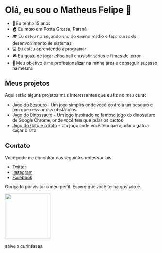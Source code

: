 # Olá, eu sou o Matheus Felipe 👋 

- 🎂 Eu tenho 15 anos
- 🏠 Eu moro em Ponta Grossa, Paraná
- 🎓 Eu estou no segundo ano do ensino médio e faço curso de desenvolvimento de sistemas
- 💻 Eu estou aprendendo a programar 
- 🎮 Eu gosto de jogar eFootball e assistir séries e filmes de terror
- 🚀 Meu objetivo é me profissionalizar na minha área e conseguir sucesso na mesma

## Meus projetos 

Aqui estão alguns projetos mais interessantes que eu fiz no meu curso: 

- [Jogo do Besouro](https://scratch.mit.edu/projects/831071963) - Um jogo simples onde você controla um besouro e tem que desviar dos obstáculos
- [Jogo do Dinossauro](https://scratch.mit.edu/projects/819275919) - Um jogo inspirado no famoso jogo do dinossauro do Google Chrome, onde você tem que pular os cactos
- [Jogo do Gato e o Rato](https://scratch.mit.edu/projects/811397106) - Um jogo onde você tem que ajudar o gato a caçar o rato 

## Contato 

Você pode me encontrar nas seguintes redes sociais: 

- [Twitter](https://x.com/m4th3uzzzzz?t=awJYQ4mM5HEAYSAviAX7hg&s=09)
- [Instagram](https://www.instagram.com/m4th3uzzzz?igsh=MW0waWp0ODhnNXUydw==)
- [Facebook](https://www.facebook.com/profile.php?id=61556655323779&mibextid=ZbWKwL) 

Obrigado por visitar o meu perfil. Espero que você tenha gostado e...

<img src="https://github.com/m4th3uzzzzz/m4th3uzzzzz/assets/159437393/ff918549-a6bf-4a93-bbf4-8149027aaf15" width="150px" /> </div> 

salve o curintiaaaa
